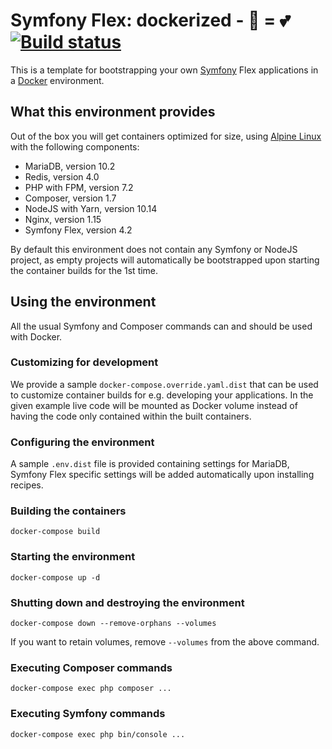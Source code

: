 # Symfony Flex: dockerized - 🐋 = 💕          [![Build status][bs-image]][bs-url]

This is a template for bootstrapping your own [Symfony][symfony] Flex applications
in a [Docker][docker] environment.

## What this environment provides

Out of the box you will get containers optimized for size, using [Alpine Linux][alpine]
with the following components:

- MariaDB, version 10.2
- Redis, version 4.0
- PHP with FPM, version 7.2
- Composer, version 1.7
- NodeJS with Yarn, version 10.14
- Nginx, version 1.15
- Symfony Flex, version 4.2

By default this environment does not contain any Symfony or NodeJS project,
as empty projects will automatically be bootstrapped upon starting the container
builds for the 1st time.

## Using the environment

All the usual Symfony and Composer commands can and should be used with Docker.

### Customizing for development

We provide a sample `docker-compose.override.yaml.dist` that can be used to
customize container builds for e.g. developing your applications. In the given
example live code will be mounted as Docker volume instead of having the code
only contained within the built containers.

### Configuring the environment

A sample `.env.dist` file is provided containing settings for MariaDB, Symfony
Flex specific settings will be added automatically upon installing recipes.

### Building the containers

```console
docker-compose build
```

### Starting the environment

```console
docker-compose up -d
```

### Shutting down and destroying the environment

```console
docker-compose down --remove-orphans --volumes
```

If you want to retain volumes, remove `--volumes` from the above command.

### Executing Composer commands

```console
docker-compose exec php composer ...
```

### Executing Symfony commands

```console
docker-compose exec php bin/console ...
```

[bs-image]: https://travis-ci.org/kogitoapp/symfonx-flex-docker.svg?branch=master
[bs-url]: https://travis-ci.org/kogitoapp/symfonx-flex-docker

[symfony]: https://symfony.com/
[docker]: https://docker.com/
[alpine]: https://alpinelinux.org/
